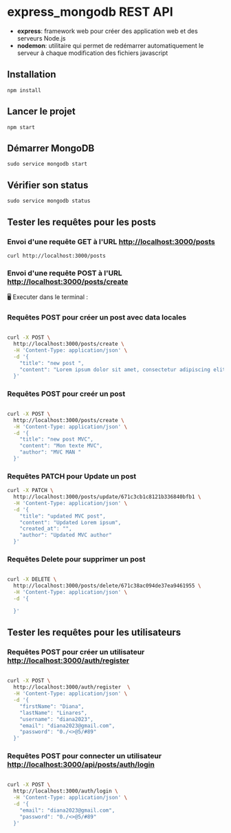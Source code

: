 # express_mongodb REST API

- **express**: framework web pour créer des application web et des serveurs Node.js
- **nodemon**: utilitaire qui permet de redémarrer automatiquement le serveur à chaque modification des fichiers javascript

## Installation

`npm install`

## Lancer le projet

`npm start`

## Démarrer MongoDB

`sudo service mongodb start`

## Vérifier son status

`sudo service mongodb status`

## Tester les requêtes pour les posts

### Envoi d'une requête GET à l'URL <http://localhost:3000/posts>

`curl http://localhost:3000/posts`

### Envoi d'une requête POST à l'URL <http://localhost:3000/posts/create>

🖥️ Executer dans le terminal :

### Requêtes POST pour créer un post avec data locales

```bash

curl -X POST \
  http://localhost:3000/posts/create \
  -H 'Content-Type: application/json' \
  -d '{
    "title": "new post ",
    "content": "Lorem ipsum dolor sit amet, consectetur adipiscing elit. Aliquam finibus lacus in lorem interdum, at mollis sem consequat. Vestibulum tempus fermentum justo, id molestie risus rhoncus ac. Phasellus augue purus, finibus non posuere molestie, laoreet at metus. Nam posuere non tellus nec laoreet. Etiam eu blandit lacus."
  }'

```

### Requêtes POST pour creér un post

```bash

curl -X POST \
  http://localhost:3000/posts/create \
  -H 'Content-Type: application/json' \
  -d '{
    "title": "new post MVC",
    "content": "Mon texte MVC",
    "author": "MVC MAN "
  }'

```

### Requêtes PATCH pour Update un post

```bash
curl -X PATCH \
  http://localhost:3000/posts/update/671c3cb1c8121b336840bfb1 \
  -H 'Content-Type: application/json' \
  -d '{
    "title": "updated MVC post",
    "content": "Updated Lorem ipsum",
    "created_at": "",
    "author": "Updated MVC author"
  }'

```

### Requêtes Delete pour supprimer un post

```bash

curl -X DELETE \
  http://localhost:3000/posts/delete/671c38ac094de37ea9461955 \
  -H 'Content-Type: application/json' \
  -d '{

  }'

```

## Tester les requêtes pour les utilisateurs

### Requêtes POST pour créer un utilisateur <http://localhost:3000/auth/register>

```bash

curl -X POST \
  http://localhost:3000/auth/register  \
  -H 'Content-Type: application/json' \
  -d '{
    "firstName": "Diana",
    "lastName": "Linares",
    "username": "diana2023",
    "email": "diana2023@gmail.com",
    "password": "0./<>@5/#89"
  }'

```

### Requêtes POST pour connecter un utilisateur <http://localhost:3000/api/posts/auth/login>

```bash

curl -X POST \
  http://localhost:3000/auth/login \
  -H 'Content-Type: application/json' \
  -d '{
    "email": "diana2023@gmail.com",
    "password": "0./<>@5/#89"
  }'

```
